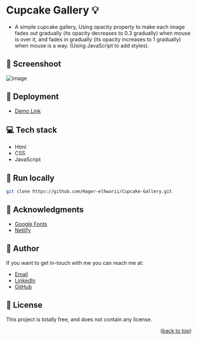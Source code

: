 # Cupcake Gallery :bulb:
<a name="readme-top"></a>
-  A simple cupcake gallery, Using opacity property to make each image fades out gradually (its opacity decreases to 0.3 gradually)
 when mouse is over it, and fades in gradually (its opacity increases to 1
gradually) when mouse is a way. (Using JavaScript to add styles).

## :camera_flash: Screenshoot

![image](https://github.com/Hager-elhwarii/Cupcake-Gallery/assets/80959882/0efedea8-b38a-458c-9d61-c2929f2d0818)


## 🚀 Deployment
  - [Demo Link](https://cupcake-gallery-dottie.netlify.app/)

## 💻 Tech stack

- Html
- CSS
- JavaScript

##  🔐 Run locally 

```bash
git clone https://github.com/Hager-elhwarii/Cupcake-Gallery.git
```

## 📌 Acknowledgments

- [Google Fonts](http://hager.a.elhawary@gmail.com/)
- [Netlify](https://www.netlify.com/)

## 🦄   Author

If you want to get in-touch with me you can reach me at:
-  [Email](http://hager.a.elhawary@gmail.com/)
-  [LinkedIn](https://www.linkedin.com/in/hager-omar-elhawary/)
-  [GitHub](https://github.com/Hager-elhwarii)

## 📘 License

This project is totally free,  and does not contain any license.


<p align="right">(<a href="#readme-top">back to top</a>)</p>
